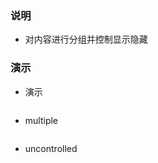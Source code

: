 ### 说明

*   对内容进行分组并控制显示隐藏

### 演示

*   演示

```js {"codepath": "collapse.jsx"}
```

*   multiple

```js {"codepath": "collapse-multiple.jsx"}
```

*   uncontrolled

```js {"codepath": "collapse-uncontrolled.jsx"}
```
